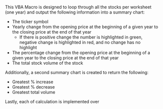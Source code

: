 This VBA Macro is designed to loop through all the stocks per worksheet (one year) and output the following information into a summary chart:

- The ticker symbol
- Yearly change from the opening price at the beginning of a given year to the closing price at the end of that year
    - If there is positive change the number is highlighted in green, negative change is highlighted in red, and no change has no highlight
- The percentage change from the opening price at the beginning of a given year to the closing price at the end of that year
- The total stock volume of the stock

Additionally, a second summary chart is created to return the following:

- Greatest % increase
- Greatest % decrease
- Greatest total volume

Lastly, each of calculation is implemented over 
